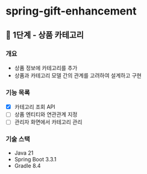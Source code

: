 # spring-gift-enhancement

## 🚀 1단계 - 상품 카테고리

### 개요
- 상품 정보에 카테고리를 추가
- 상품과 카테고리 모델 간의 관계를 고려하여 설계하고 구현

### 기능 목록
- [X] 카테고리 조회 API
- [ ] 상품 엔티티와 연관관계 지정
- [ ] 관리자 화면에서 카테고리 관리

### 기술 스택
- Java 21
- Spring Boot 3.3.1
- Gradle 8.4
